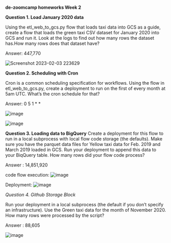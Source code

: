 
**de-zoomcamp homeworks Week 2**

**Question 1. Load January 2020 data**

Using the etl_web_to_gcs.py flow that loads taxi data into GCS as a guide, create a flow that loads the green taxi CSV dataset for January 2020 into GCS and run it. Look at the logs to find out how many rows the dataset has.How many rows does that dataset have?

Answer: 447,770

![Screenshot 2023-02-03 223629](https://user-images.githubusercontent.com/25481135/216664073-77db1f03-9131-48e1-8a3d-28e84583c8d4.png)

**Question 2. Scheduling with Cron**

Cron is a common scheduling specification for workflows.
Using the flow in etl_web_to_gcs.py, create a deployment to run on the first of every month at 5am UTC. What’s the cron schedule for that?

Answer: 0 5 1 * *

![image](https://user-images.githubusercontent.com/25481135/216670362-18d8f5fc-0bf3-4c4e-92cb-ee5153f2522f.png)

![image](https://user-images.githubusercontent.com/25481135/216670059-57ec54c4-df9c-4549-afd3-bd84a15db545.png)

**Question 3. Loading data to BigQuery**
Create a deployment for this flow to run in a local subprocess with local flow code storage (the defaults).
Make sure you have the parquet data files for Yellow taxi data for Feb. 2019 and March 2019 loaded in GCS. Run your deployment to append this data to your BiqQuery table. How many rows did your flow code process?

Answer : 14,851,920

code flow execution:
![image](https://user-images.githubusercontent.com/25481135/216828290-558ef682-4c26-44e6-b6aa-27054fe3f9b3.png)

Deployment:
![image](https://user-images.githubusercontent.com/25481135/216828672-c62a9f84-a86a-4fad-b7b4-ab7e53ba79c5.png)

*Question 4. Github Storage Block*

Run your deployment in a local subprocess (the default if you don’t specify an infrastructure). Use the Green taxi data for the month of November 2020.
How many rows were processed by the script?

Answer : 88,605

![image](https://user-images.githubusercontent.com/25481135/217321313-21c9134e-3dcc-4235-a0d5-e570cb6c70a0.png)




